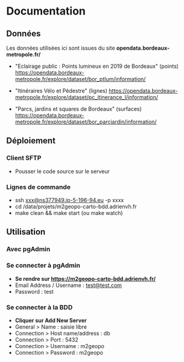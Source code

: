 # Documentation

## Données

Les données utilisées ici sont issues du site **opendata.bordeaux-metropole.fr/**

- "Eclairage public : Points lumineux en 2019 de Bordeaux" (points)
https://opendata.bordeaux-metropole.fr/explore/dataset/bor_ptlum/information/

- "Itinéraires Vélo et Pédestre" (lignes)
https://opendata.bordeaux-metropole.fr/explore/dataset/pc_itinerance_l/information/

- "Parcs, jardins et squares de Bordeaux" (surfaces)
https://opendata.bordeaux-metropole.fr/explore/dataset/bor_parcjardin/information/

## Déploiement

### Client SFTP

- Pousser le code source sur le serveur

### Lignes de commande

- ssh xxx@ns377949.ip-5-196-94.eu -p xxxx
- cd /data/projets/m2geopo-carto-bdd.adrienvh.fr
- make clean && make start (ou make watch)

## Utilisation

### Avec pgAdmin

### Se connecter à pgAdmin

- **Se rendre sur https://m2geopo-carto-bdd.adrienvh.fr/**
- Email Address / Username : test@test.com
- Password : test

### Se connecter à la BDD

- **Cliquer sur Add New Server**
- General > Name : saisie libre
- Connection > Host name/address : db
- Connection > Port : 5432
- Connection > Username : m2geopo
- Connection > Password : m2geopo